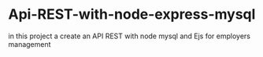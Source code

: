 # Api-REST-with-node-express-mysql
in this project a create an API REST with node mysql and Ejs for employers management
